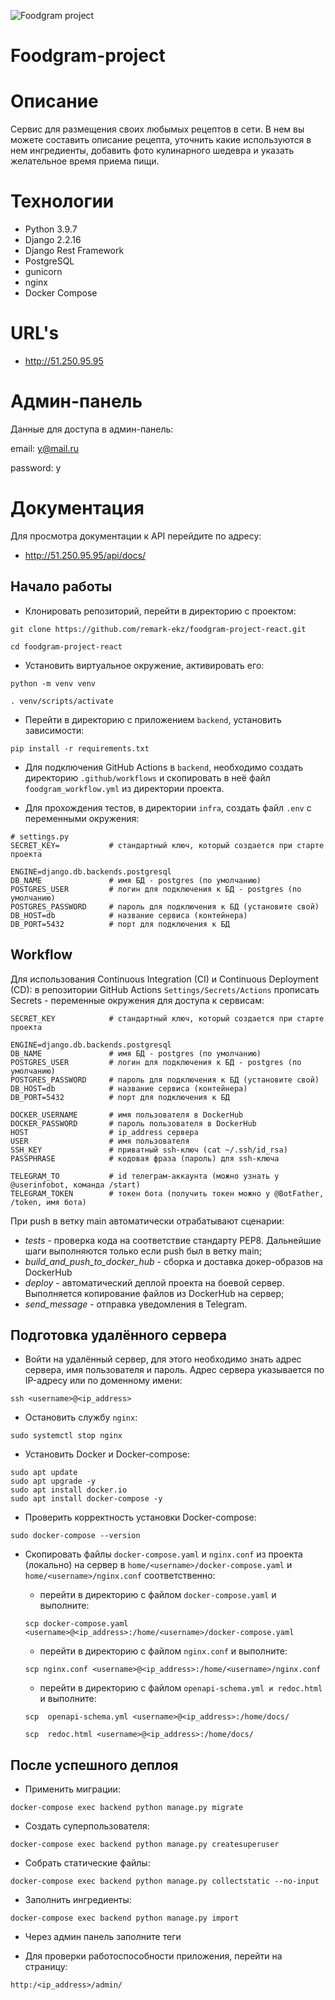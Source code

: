 ![Foodgram project](https://github.com/remark-ekz/foodgram-project-react/actions/workflows/foodgram_workflow.yml/badge.svg)

# **Foodgram-project**

# Описание

Сервис для размещения своих любымых рецептов в сети. В нем вы можете составить описание рецепта, уточнить какие используются в нем ингредиенты, добавить фото кулинарного шедевра и указать желательное время приема пищи.

# Технологии

- Python 3.9.7
- Django 2.2.16
- Django Rest Framework
- PostgreSQL
- gunicorn
- nginx
- Docker Compose

# URL's

- http://51.250.95.95

# Админ-панель

Данные для доступа в админ-панель:

email: y@mail.ru

password: y

# Документация

Для просмотра документации к API перейдите по адресу:
- http://51.250.95.95/api/docs/

## Начало работы
* Клонировать репозиторий, перейти в директорию с проектом:
```
git clone https://github.com/remark-ekz/foodgram-project-react.git
```
```
cd foodgram-project-react
```

* Установить виртуальное окружение, активировать его:
```
python -m venv venv
```
```
. venv/scripts/activate
```

* Перейти в директорию с приложением ```backend```, установить зависимости:
```
pip install -r requirements.txt
```

* Для подключения GitHub Actions в ```backend```, необходимо создать директорию 
```.github/workflows``` и скопировать в неё файл ```foodgram_workflow.yml``` из
директории проекта.

* Для прохождения тестов, в директории ```infra```, создать файл ```.env``` с
переменными окружения:
```
# settings.py
SECRET_KEY=           # стандартный ключ, который создается при старте проекта

ENGINE=django.db.backends.postgresql
DB_NAME               # имя БД - postgres (по умолчанию)
POSTGRES_USER         # логин для подключения к БД - postgres (по умолчанию)
POSTGRES_PASSWORD     # пароль для подключения к БД (установите свой)
DB_HOST=db            # название сервиса (контейнера)
DB_PORT=5432          # порт для подключения к БД
```

## Workflow

Для использования Continuous Integration (CI) и Continuous Deployment (CD): в
репозитории GitHub Actions ```Settings/Secrets/Actions``` прописать Secrets -
переменные окружения для доступа к сервисам:

```
SECRET_KEY            # стандартный ключ, который создается при старте проекта

ENGINE=django.db.backends.postgresql
DB_NAME               # имя БД - postgres (по умолчанию)
POSTGRES_USER         # логин для подключения к БД - postgres (по умолчанию)
POSTGRES_PASSWORD     # пароль для подключения к БД (установите свой)
DB_HOST=db            # название сервиса (контейнера)
DB_PORT=5432          # порт для подключения к БД

DOCKER_USERNAME       # имя пользователя в DockerHub
DOCKER_PASSWORD       # пароль пользователя в DockerHub
HOST                  # ip_address сервера
USER                  # имя пользователя
SSH_KEY               # приватный ssh-ключ (cat ~/.ssh/id_rsa)
PASSPHRASE            # кодовая фраза (пароль) для ssh-ключа

TELEGRAM_TO           # id телеграм-аккаунта (можно узнать у @userinfobot, команда /start)
TELEGRAM_TOKEN        # токен бота (получить токен можно у @BotFather, /token, имя бота)
```

При push в ветку main автоматически отрабатывают сценарии:
* *tests* - проверка кода на соответствие стандарту PEP8.
Дальнейшие шаги выполняются только если push был в ветку main;
* *build_and_push_to_docker_hub* - сборка и доставка докер-образов на DockerHub
* *deploy* - автоматический деплой проекта на боевой сервер. Выполняется
копирование файлов из DockerHub на сервер;
* *send_message* - отправка уведомления в Telegram.

## Подготовка удалённого сервера
* Войти на удалённый сервер, для этого необходимо знать адрес сервера, имя
пользователя и пароль. Адрес сервера указывается по IP-адресу или по доменному
имени:
```
ssh <username>@<ip_address>
```

* Остановить службу ```nginx```:
```
sudo systemctl stop nginx
```

* Установить Docker и Docker-compose:
```
sudo apt update
sudo apt upgrade -y
sudo apt install docker.io
sudo apt install docker-compose -y
```

* Проверить корректность установки Docker-compose:
```
sudo docker-compose --version
```

* Скопировать файлы ```docker-compose.yaml``` и
```nginx.conf``` из проекта (локально) на сервер в
```home/<username>/docker-compose.yaml``` и
```home/<username>/nginx.conf``` соответственно:

  * перейти в директорию с файлом ```docker-compose.yaml``` и выполните:
  ```
  scp docker-compose.yaml <username>@<ip_address>:/home/<username>/docker-compose.yaml
  ```
  * перейти в директорию с файлом ```nginx.conf``` и выполните:
  ```
  scp nginx.conf <username>@<ip_address>:/home/<username>/nginx.conf
  ```
    * перейти в директорию с файлом ```openapi-schema.yml и redoc.html``` и выполните:
  ```
  scp  openapi-schema.yml <username>@<ip_address>:/home/docs/
  ```
  ```
  scp  redoc.html <username>@<ip_address>:/home/docs/
  ```
  
## После успешного деплоя

* Применить миграции:
```
docker-compose exec backend python manage.py migrate
```
* Создать суперпользователя:
```
docker-compose exec backend python manage.py createsuperuser
```
* Собрать статические файлы:
```
docker-compose exec backend python manage.py collectstatic --no-input
```
* Заполнить ингредиенты:
```
docker-compose exec backend python manage.py import
```
* Через админ панель заполните теги

* Для проверки работоспособности приложения, перейти на страницу:
```
http:/<ip_address>/admin/
```
